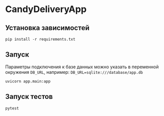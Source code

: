 # CandyDeliveryApp
## Установка зависимостей
```
pip install -r requirements.txt
```
## Запуск 
Параметры подключения к базе данных можно указать в переменной окружения ```DB_URL```, например: ```DB_URL=sqlite:///database/app.db```
```
uvicorn app.main:app
```
## Запуск тестов
```
pytest
```
